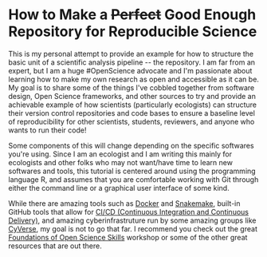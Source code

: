 # How to Make a ~~Perfect~~ Good Enough Repository for Reproducible Science

This is my personal attempt to provide an example for how to structure the basic unit of a scientific
analysis pipeline -- the repository. I am far from an expert, but I am a huge #OpenScience advocate
and I'm passionate about learning how to make my own research as open and accessible as it can be. My
goal is to share some of the things I've cobbled together from software design, Open Science frameworks,
and other sources to try and provide an achievable example of how scientists (particularly ecologists)
can structure their version control repositories and code bases to ensure a baseline level of reproducibility
for other scientists, students, reviewers, and anyone who wants to run their code!

Some components of this will change depending on the specific softwares you're using. Since I am an
ecologist and I am writing this mainly for ecologists and other folks who may not want/have time to learn new
softwares and tools, this tutorial is centered around using the programming language R, and assumes that
you are comfortable working with Git through either the command line or a graphical user interface of some kind.

While there are amazing tools such as [Docker](https://www.docker.com/) and [Snakemake](https://snakemake.readthedocs.io/en/stable/),
built-in GitHub tools that allow for [CI/CD (Continuous Integration and Continuous Delivery)](https://github.com/features/actions), and amazing
cyberinfrastruture run by some amazing groups like [CyVerse](https://www.cyverse.org/), my goal is not to go that far.
I recommend you check out the great [Foundations of Open Science Skills](https://learning.cyverse.org/projects/cyverse-foss/en/latest/index.html) workshop or
some of the other great resources that are out there.  
